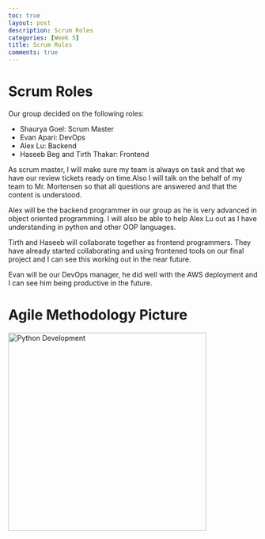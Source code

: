 ```yaml
---
toc: true
layout: post
description: Scrum Roles
categories: [Week 5]
title: Scrum Roles
comments: true
--- 
```



# Scrum Roles

Our group decided on the following roles:

- Shaurya Goel: Scrum Master
- Evan Apari: DevOps
- Alex Lu: Backend
- Haseeb Beg and Tirth Thakar: Frontend

As scrum master, I will make sure my team is always on task and that we have our review tickets ready on time.Also I will talk on the behalf of my team to Mr. Mortensen so that all questions are answered and that the content is understood. 

Alex will be the backend programmer in our group as he is very advanced in object oriented programming. I will also be able to help Alex Lu out as I have understanding in python and other OOP languages.

Tirth and Haseeb will collaborate together as frontend programmers. They have already started collaborating and using frontened tools on our final project and I can see this working out in the near future.

Evan will be our DevOps manager, he did well with the AWS deployment and I can see him being productive in the future.


# Agile Methodology Picture

<img class="card-img-top" src="/FastPagesSTG/images/kasdf.png" alt="Python Development" height="400">
